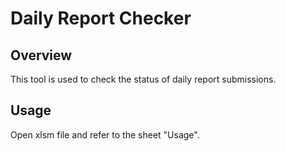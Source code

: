 # Daily Report Checker

## Overview

This tool is used to check the status of daily report submissions.

## Usage

Open xlsm file and refer to the sheet "Usage".
